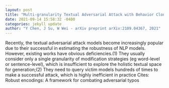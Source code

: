 ```yaml
--- 
layout: post 
title: "Multi-granularity Textual Adversarial Attack with Behavior Cloning" 
date: 2021-09-14 15:58:32 -0400 
categories: jekyll update 
author: "Y Chen, J Su, W Wei - arXiv preprint arXiv:2109.04367, 2021" 
--- 
```

Recently, the textual adversarial attack models become increasingly popular due to their successful in estimating the robustness of NLP models. However, existing works have obvious deficiencies.(1) They usually consider only a single granularity of modification strategies (eg word-level or sentence-level), which is insufficient to explore the holistic textual space for generation;(2) They need to query victim models hundreds of times to make a successful attack, which is highly inefficient in practice Cites: Robust encodings: A framework for combating adversarial typos